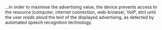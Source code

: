 <!--
.. title: Patent This
.. slug: patent-this
.. date: 2007-11-07 14:30:32-06:00
.. tags: Geek
.. link: 
.. description: 
.. type: text
-->


...in order to maximise the advertising value, the device prevents
access to the resource (computer, internet connection, web-browser,
VoIP, etc) until the user *reads aloud* the text of the displayed
advertising, as detected by automated speech recognition technology.